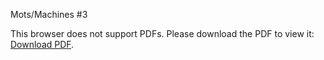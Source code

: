 Mots/Machines #3
<object data="https://github.com/motsmachines/2021/blob/gh-pages/Affiche.pdf" type="application/pdf" width="700px" height="700px">
    <embed src="https://github.com/motsmachines/2021/blob/gh-pages/Affiche.pdf">
        <p>This browser does not support PDFs. Please download the PDF to view it: <a href="https://github.com/motsmachines/2021/blob/gh-pages/Affiche.pdf">Download PDF</a>.</p>
    </embed>
</object>

